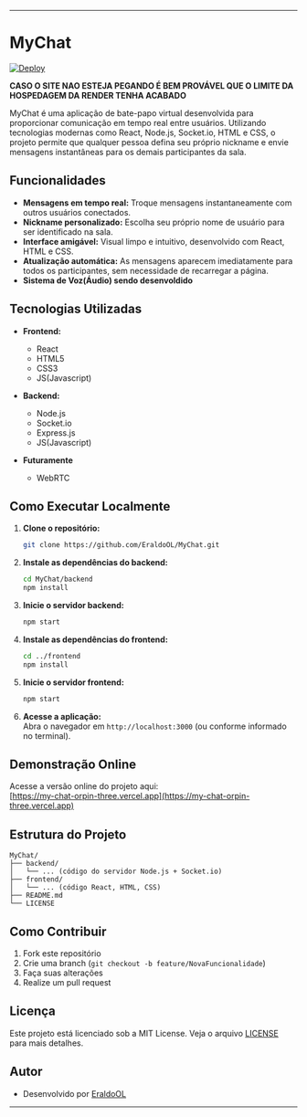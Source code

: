 
---

# MyChat

[![Deploy](https://img.shields.io/badge/deploy-offiline-green)](https://my-chat-orpin-three.vercel.app)

**CASO O SITE NAO ESTEJA PEGANDO É BEM PROVÁVEL QUE O LIMITE DA HOSPEDAGEM DA RENDER TENHA ACABADO**


MyChat é uma aplicação de bate-papo virtual desenvolvida para proporcionar comunicação em tempo real entre usuários. Utilizando tecnologias modernas como React, Node.js, Socket.io, HTML e CSS, o projeto permite que qualquer pessoa defina seu próprio nickname e envie mensagens instantâneas para os demais participantes da sala.

## Funcionalidades

- **Mensagens em tempo real:** Troque mensagens instantaneamente com outros usuários conectados.
- **Nickname personalizado:** Escolha seu próprio nome de usuário para ser identificado na sala.
- **Interface amigável:** Visual limpo e intuitivo, desenvolvido com React, HTML e CSS.
- **Atualização automática:** As mensagens aparecem imediatamente para todos os participantes, sem necessidade de recarregar a página.
- **Sistema de Voz(Áudio) sendo desenvoldido**

## Tecnologias Utilizadas

- **Frontend:**  
  - React
  - HTML5
  - CSS3
  - JS(Javascript)

- **Backend:**  
  - Node.js
  - Socket.io
  - Express.js
  - JS(Javascript)
  
- **Futuramente**
  - WebRTC

## Como Executar Localmente

1. **Clone o repositório:**
   ```bash
   git clone https://github.com/EraldoOL/MyChat.git
   ```
2. **Instale as dependências do backend:**
   ```bash
   cd MyChat/backend
   npm install
   ```
3. **Inicie o servidor backend:**
   ```bash
   npm start
   ```
4. **Instale as dependências do frontend:**
   ```bash
   cd ../frontend
   npm install
   ```
5. **Inicie o servidor frontend:**
   ```bash
   npm start
   ```
6. **Acesse a aplicação:**  
   Abra o navegador em `http://localhost:3000` (ou conforme informado no terminal).

## Demonstração Online

Acesse a versão online do projeto aqui:  
[https://my-chat-orpin-three.vercel.app](https://my-chat-orpin-three.vercel.app)

## Estrutura do Projeto

```
MyChat/
├── backend/
│   └── ... (código do servidor Node.js + Socket.io)
├── frontend/
│   └── ... (código React, HTML, CSS)
├── README.md
└── LICENSE
```

## Como Contribuir

1. Fork este repositório
2. Crie uma branch (`git checkout -b feature/NovaFuncionalidade`)
3. Faça suas alterações
4. Realize um pull request

## Licença

Este projeto está licenciado sob a MIT License. Veja o arquivo [LICENSE](LICENSE) para mais detalhes.

## Autor

- Desenvolvido por [EraldoOL](https://github.com/EraldoOL)

---

